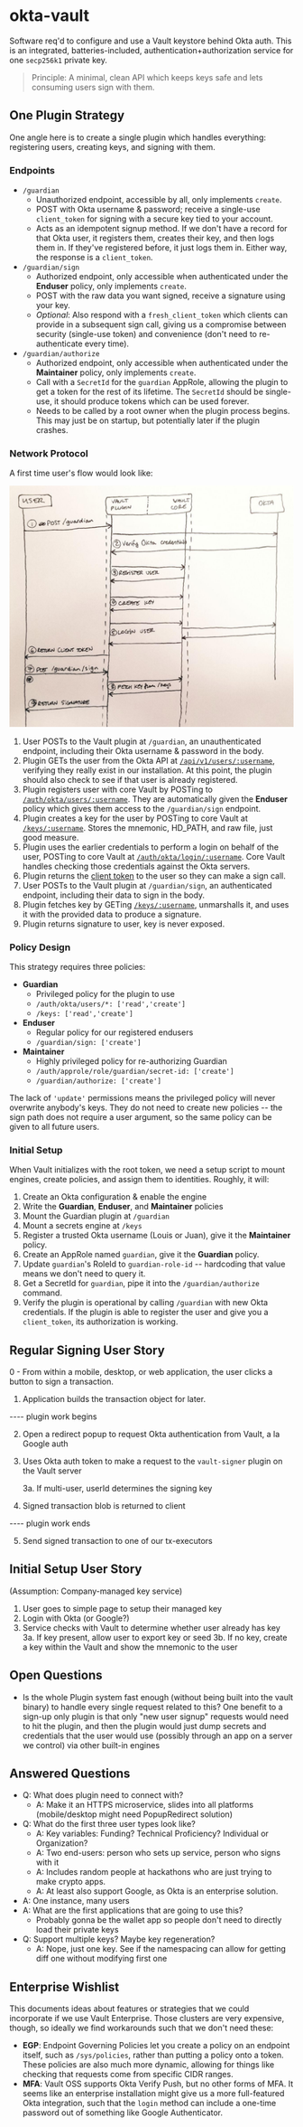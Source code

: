 # okta-vault
Software req'd to configure and use a Vault keystore behind Okta auth.  This is an integrated, batteries-included, authentication+authorization service for one `secp256k1` private key.

> Principle: A minimal, clean API which keeps keys safe and lets consuming users sign with them.

## One Plugin Strategy
One angle here is to create a single plugin which handles everything: registering users, creating keys, and signing with them.  

### Endpoints
- `/guardian`
    - Unauthorized endpoint, accessible by all, only implements `create`.
    - POST with Okta username & password; receive a single-use `client_token` for signing with a secure key tied to your account.
    - Acts as an idempotent signup method.  If we don't have a record for that Okta user, it registers them, creates their key, and then logs them in.  If they've registered before, it just logs them in.  Either way, the response is a `client_token`.
- `/guardian/sign`
    - Authorized endpoint, only accessible when authenticated under the **Enduser** policy, only implements `create`.
    - POST with the raw data you want signed, receive a signature using your key.
    - *Optional*: Also respond with a `fresh_client_token` which clients can provide in a subsequent sign call, giving us a compromise between security (single-use token) and convenience (don't need to re-authenticate every time).
- `/guardian/authorize`
    - Authorized endpoint, only accessible when authenticated under the **Maintainer** policy, only implements `create`.
    - Call with a `SecretId` for the `guardian` AppRole, allowing the plugin to get a token for the rest of its lifetime. The `SecretId` should be single-use, it should produce tokens which can be used forever.
    - Needs to be called by a root owner when the plugin process begins.  This may just be on startup, but potentially later if the plugin crashes.

### Network Protocol
A first time user's flow would look like:

![Guardian Network Protocol](protocol-diagram.jpg)

1. User POSTs to the Vault plugin at `/guardian`, an unauthenticated endpoint, including their Okta username & password in the body.
2. Plugin GETs the user from the Okta API at [`/api/v1/users/:username`](https://developer.okta.com/docs/api/resources/users#get-user-with-login), verifying they really exist in our installation.  At this point, the plugin should also check to see if that user is already registered.
3. Plugin registers user with core Vault by POSTing to [`/auth/okta/users/:username`](https://www.vaultproject.io/api/auth/okta/index.html#register-user).  They are automatically given the **Enduser** policy which gives them access to the `/guardian/sign` endpoint.
4. Plugin creates a key for the user by POSTing to core Vault at [`/keys/:username`](https://www.vaultproject.io/api/secret/kv/kv-v1.html#create-update-secret).  Stores the mnemonic, HD_PATH, and raw file, just good measure.
5. Plugin uses the earlier credentials to perform a login on behalf of the user, POSTing to core Vault at [`/auth/okta/login/:username`](https://www.vaultproject.io/api/auth/okta/index.html#login).  Core Vault handles checking those credentials against the Okta servers.
6. Plugin returns the [client token](https://www.vaultproject.io/api/auth/okta/index.html#sample-response-5) to the user so they can make a sign call.
7. User POSTs to the Vault plugin at `/guardian/sign`, an authenticated endpoint, including their data to sign in the body.
8. Plugin fetches key by GETing [`/keys/:username`](https://www.vaultproject.io/api/secret/kv/kv-v1.html#read-secret), unmarshalls it, and uses it with the provided data to produce a signature.
9. Plugin returns signature to user, key is never exposed.

### Policy Design
This strategy requires three policies:
- **Guardian**
  - Privileged policy for the plugin to use
  - `/auth/okta/users/*: ['read','create']`
  - `/keys: ['read','create']`
- **Enduser**
  - Regular policy for our registered endusers
  - `/guardian/sign: ['create']`
- **Maintainer**
  - Highly privileged policy for re-authorizing Guardian
  - `/auth/approle/role/guardian/secret-id: ['create']`
  - `/guardian/authorize: ['create']`

The lack of `'update'` permissions means the privileged policy will never overwrite anybody's keys.  They do not need to create new policies -- the sign path does not require a user argument, so the same policy can be given to all future users.

### Initial Setup
When Vault initializes with the root token, we need a setup script to mount engines, create policies, and assign them to identities.  Roughly, it will:
1. Create an Okta configuration & enable the engine
2. Write the **Guardian**, **Enduser**, and **Maintainer** policies
3. Mount the Guardian plugin at `/guardian`
4. Mount a secrets engine at `/keys`
5. Register a trusted Okta username (Louis or Juan), give it the **Maintainer** policy.
6. Create an AppRole named `guardian`, give it the **Guardian** policy.
7. Update `guardian`'s RoleId to `guardian-role-id` -- hardcoding that value means we don't need to query it.
8. Get a SecretId for `guardian`, pipe it into the `/guardian/authorize` command.
9. Verify the plugin is operational by calling `/guardian` with new Okta credentials.  If the plugin is able to register the user and give you a `client_token`, its authorization is working.

## Regular Signing User Story

0 - From within a mobile, desktop, or web application, the user clicks a button to sign a transaction.

1. Application builds the transaction object for later.

---- plugin work begins

2. Open a redirect popup to request Okta authentication from Vault, a la Google auth

3. Uses Okta auth token to make a request to the `vault-signer` plugin on the Vault server
  
    3a. If multi-user, userId determines the signing key

4. Signed transaction blob is returned to client

---- plugin work ends

5. Send signed transaction to one of our tx-executors


## Initial Setup User Story

(Assumption: Company-managed key service)

1. User goes to simple page to setup their managed key
2. Login with Okta (or Google?)
3. Service checks with Vault to determine whether user already has key
	3a. If key present, allow user to export key or seed
	3b. If no key, create a key within the Vault and show the mnemonic to the user

## Open Questions
- Is the whole Plugin system fast enough (without being built into the vault binary) to handle every single request related to this? One benefit to a sign-up only plugin is that only "new user signup" requests would need to hit the plugin, and then the plugin would just dump secrets and credentials that the user would use (possibly through an app on a server we control) via other built-in engines

## Answered Questions
- Q: What does plugin need to connect with?
    - A: Make it an HTTPS microservice, slides into all platforms (mobile/desktop might need PopupRedirect solution)
- Q: What do the first three user types look like?
    - A: Key variables: Funding? Technical Proficiency?  Individual or Organization?
    - A: Two end-users: person who sets up service, person who signs with it
    - A: Includes random people at hackathons who are just trying to make crypto apps.
    - A: At least also support Google, as Okta is an enterprise solution.
- A: One instance, many users
- A: What are the first applications that are going to use this?
    - Probably gonna be the wallet app so people don't need to directly load their private keys
- Q: Support multiple keys?  Maybe key regeneration?
    - A: Nope, just one key.  See if the namespacing can allow for getting diff one without modifying first one

## Enterprise Wishlist
This documents ideas about features or strategies that we could incorporate if we use Vault Enterprise.  Those clusters are very expensive, though, so ideally we find workarounds such that we don't need these:

- **EGP**: Endpoint Governing Policies let you create a policy on an endpoint itself, such as `/sys/policies`, rather than putting a policy onto a token.  These policies are also much more dynamic, allowing for things like checking that requests come from specific CIDR ranges. 
- **MFA**: Vault OSS supports Okta Verify Push, but no other forms of MFA.  It seems like an enterprise installation might give us a more full-featured Okta integration, such that the `login` method can include a one-time password out of something like Google Authenticator.